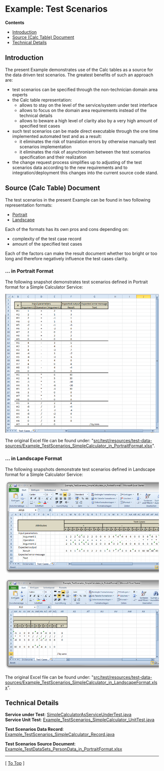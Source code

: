 
# Example: Test Scenarios

**Contents**

* [Introduction](#introduction)
* [Source (Calc Table) Document](#source-calc-table-document)
* [Technical Details](#technical-details)

## Introduction

The present Example demonstrates use of the Calc tables as a source for the data driven test scenarios. The greatest benefits of such an approach are:

* test scenarios can be specified through the non-technician domain area experts
* the Calc table representation:
    * allows to stay on the level of the service/system under test interface
    * allows to focus on the domain area requirements instead of the technical details
    * allows to beware a high level of clarity also by a very high amount of specified test cases
* such test scenarios can be made direct executable through the one time implemented automated test and as a result:
    * it eliminates the risk of translation errors by otherwise manually test scenarios implementation
    * it eliminates the risk of asynchronism between the test scenarios specification and their realization
* the change request process simplifies up to adjusting of the test scenarios data according to the new requirements and to integration/deployment this changes into the current source code stand.

## Source (Calc Table) Document

The test scenarios in the present Example can be found in two following representation formats:

* [Portrait](#-in-portrait-format)
* [Landscape](#-in-landscape-format)

Each of the formats has its own pros and cons depending on:

* complexity of the test case record
* amount of the specified test cases

Each of the factors can make the result document whether too bright or too long and therefore negatively influence the test cases clarity.

### ... in Portrait Format

The following snapshot demonstrates test scenarios defined in Portrait format for a Simple Calculator Service:

![Example: Test Scenarios in Portrait Format](./doc/assets/images/example_test-scenarios_in_portrait-format.png)

The original Excel file can be found under: "[src/test/resources/test-data-sources/Example_TestScenarios_SimpleCalculator_in_PortraitFormat.xlsx](./src/test/resources/test-scenarios)".

### ... in Landscape Format

The following snapshots demonstrate test scenarios defined in Landscape format for a Simple Calculator Service:

![Example: Test Scenarios in Landscape Format (1)](./doc/assets/images/example_test-scenarios_in_landscape-format__1.png)

![Example: Test Scenarios in Landscape Format (2)](./doc/assets/images/example_test-scenarios_in_landscape-format__2.png)

The original Excel file can be found under: "[src/test/resources/test-data-sources/Example_TestScenarios_SimpleCalculator_in_LandscapeFormat.xlsx](./src/test/resources/test-scenarios)".

## Technical Details

**Service under Test**: [SimpleCalculatorAsServiceUnderTest.java](./src/main/java/org/drakosha/tools/calctable/dataprovider/examples/testscenarios/SimpleCalculatorAsServiceUnderTest.java)
<br />
**Service Unit Test**: [Example_TestScenarios_SimpleCalculator_UnitTest.java](./src/test/java/org/drakosha/tools/calctable/dataprovider/examples/testscenarios/Example_TestScenarios_SimpleCalculator_UnitTest.java)

**Test Scenarios Data Record**: [Example_TestScenarios_SimpleCalculator_Record.java](./src/test/java/org/drakosha/tools/calctable/dataprovider/examples/testscenarios/Example_TestScenarios_SimpleCalculator_Record.java)

**Test Scenarios Source Document**: [Example_TestDataSets_PersonData_in_PortraitFormat.xlsx](./src/test/resources/test-scenarios)

---
[ [To Top](#example-test-scenarios) ]
